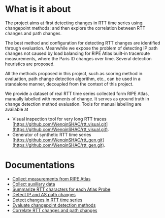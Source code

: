 # What is it about
The project aims at first detecting changes in RTT time series using changepoint methods;
and then explore the correlation between RTT changes and path changes.

The best method and configuration for detecting RTT changes are identified through evaluation.
Meanwhile we expose the problem of detecting IP path changes not caused by load balancing for RIPE Atlas built-in traceroute
measurements, where the Paris ID changes over time. Several detection heuristics are proposed.

All the methods proposed in this project, such as scoring method in evaluation, path change detection algorithm, etc., can 
be used in a standalone manner, decoupled from the context of this project.

We provide a dataset of real RTT time series collected form RIPE Atlas, manually labelled with moments of change.
It serves as ground truth in change detection method evaluation.
Tools for manual labelling are available at 
* Visual inspection tool for very long RTT traces [https://github.com/WenqinSHAO/rtt_visual.git](https://github.com/WenqinSHAO/rtt_visual.git).
* Generator of synthetic RTT time series [https://github.com/WenqinSHAO/rtt_gen.git](https://github.com/WenqinSHAO/rtt_gen.git).
 
# Documentations
* [Collect measurements from RIPE Atlas](docs/data_collection.md)
* [Collect auxiliary data](docs/auxiliary_data.md)
* [Summarize RTT characters for each Atlas Probe](docs/rtt_summary.md)
* [Detect IP and AS path changes](docs/path_analysis.md)
* [Detect changes in RTT time series](docs/rtt_cpt.md)
* [Evaluate changepoint detection methods](docs/eval_cpt.md)
* [Correlate RTT changes and path changes](docs/corr.md)
